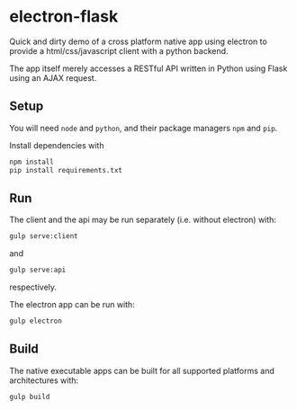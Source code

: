 electron-flask
==============

Quick and dirty demo of a cross platform native app using electron to provide 
a html/css/javascript client with a python backend.

The app itself merely accesses a RESTful API written in Python using Flask using
an AJAX request.

Setup
-----

You will need `node` and `python`, and their package managers `npm` and `pip`.

Install dependencies with 

```bash
npm install
pip install requirements.txt
```

Run
---

The client and the api may be run separately (i.e. without electron) with:

```bash
gulp serve:client
```

and

```bash
gulp serve:api
```

respectively.

The electron app can be run with:

```bash
gulp electron
```

Build
-----

The native executable apps can be built for all supported platforms and
architectures with:

```bash
gulp build
```
